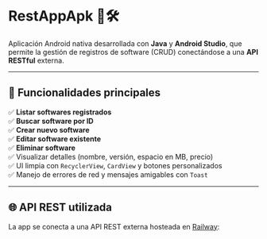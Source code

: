 # RestAppApk 📱🛠️

Aplicación Android nativa desarrollada con **Java** y **Android Studio**, que permite la gestión de registros de software (CRUD) conectándose a una **API RESTful** externa.

---

## 🧩 Funcionalidades principales

✅ **Listar softwares registrados**  
✅ **Buscar software por ID**  
✅ **Crear nuevo software**  
✅ **Editar software existente**  
✅ **Eliminar software**  
✅ Visualizar detalles (nombre, versión, espacio en MB, precio)  
✅ UI limpia con `RecyclerView`, `CardView` y botones personalizados  
✅ Manejo de errores de red y mensajes amigables con `Toast`

---

## 🌐 API REST utilizada

La app se conecta a una API REST externa hosteada en [Railway](https://railway.app):

